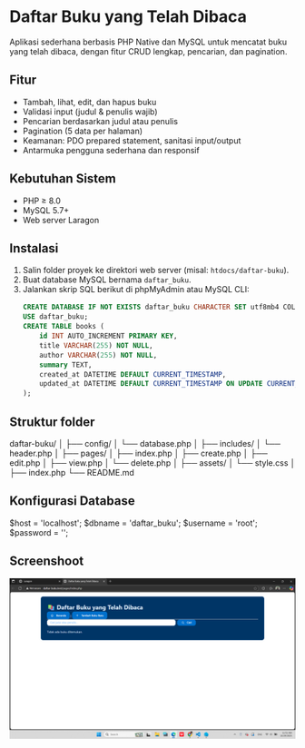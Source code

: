 # Daftar Buku yang Telah Dibaca

Aplikasi sederhana berbasis PHP Native dan MySQL untuk mencatat buku yang telah dibaca, dengan fitur CRUD lengkap, pencarian, dan pagination.

## Fitur

- Tambah, lihat, edit, dan hapus buku
- Validasi input (judul & penulis wajib)
- Pencarian berdasarkan judul atau penulis
- Pagination (5 data per halaman)
- Keamanan: PDO prepared statement, sanitasi input/output
- Antarmuka pengguna sederhana dan responsif

## Kebutuhan Sistem

- PHP ≥ 8.0
- MySQL 5.7+
- Web server Laragon

## Instalasi

1. Salin folder proyek ke direktori web server (misal: `htdocs/daftar-buku`).
2. Buat database MySQL bernama `daftar_buku`.
3. Jalankan skrip SQL berikut di phpMyAdmin atau MySQL CLI:
   ```sql
   CREATE DATABASE IF NOT EXISTS daftar_buku CHARACTER SET utf8mb4 COLLATE utf8mb4_unicode_ci;
   USE daftar_buku;
   CREATE TABLE books (
       id INT AUTO_INCREMENT PRIMARY KEY,
       title VARCHAR(255) NOT NULL,
       author VARCHAR(255) NOT NULL,
       summary TEXT,
       created_at DATETIME DEFAULT CURRENT_TIMESTAMP,
       updated_at DATETIME DEFAULT CURRENT_TIMESTAMP ON UPDATE CURRENT_TIMESTAMP
   );
   ```

## Struktur folder

daftar-buku/
│
├── config/
│ └── database.php
│
├── includes/
│ └── header.php
│
├── pages/
│ ├── index.php
│ ├── create.php
│ ├── edit.php
│ ├── view.php
│ └── delete.php
│
├── assets/
│ └── style.css
│
├── index.php
└── README.md

## Konfigurasi Database

$host = 'localhost';
$dbname = 'daftar_buku';
$username = 'root';
$password = '';

## Screenshoot

![alt text](./assets/Screenshot.png)